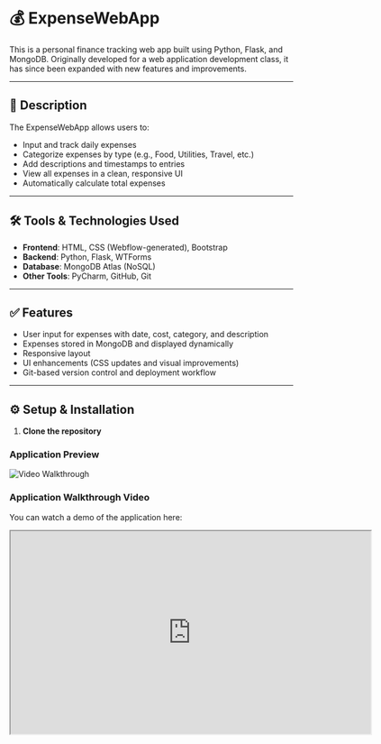 ﻿# 💰 ExpenseWebApp

This is a personal finance tracking web app built using Python, Flask, and MongoDB. Originally developed for a web application development class, it has since been expanded with new features and improvements.

---

## 📌 Description

The ExpenseWebApp allows users to:

- Input and track daily expenses
- Categorize expenses by type (e.g., Food, Utilities, Travel, etc.)
- Add descriptions and timestamps to entries
- View all expenses in a clean, responsive UI
- Automatically calculate total expenses

---

## 🛠️ Tools & Technologies Used

- **Frontend**: HTML, CSS (Webflow-generated), Bootstrap
- **Backend**: Python, Flask, WTForms
- **Database**: MongoDB Atlas (NoSQL)
- **Other Tools**: PyCharm, GitHub, Git

---

## ✅ Features

- User input for expenses with date, cost, category, and description
- Expenses stored in MongoDB and displayed dynamically
- Responsive layout
- UI enhancements (CSS updates and visual improvements)
- Git-based version control and deployment workflow

---

## ⚙️ Setup & Installation

1. **Clone the repository**  



### Application Preview

<img src='https://user-images.githubusercontent.com/70240636/194684267-8a7f50a8-9d65-46c2-a8db-26732226431e.PNG' title='Video Walkthrough' width='' alt='Video Walkthrough' />

### Application Walkthrough Video

You can watch a demo of the application here:

<iframe src="https://drive.google.com/file/d/1TBSGQfhaiyv_rTMHPazmVei8BG8vNEkF/preview" width="640" height="360" allow="autoplay"></iframe>
